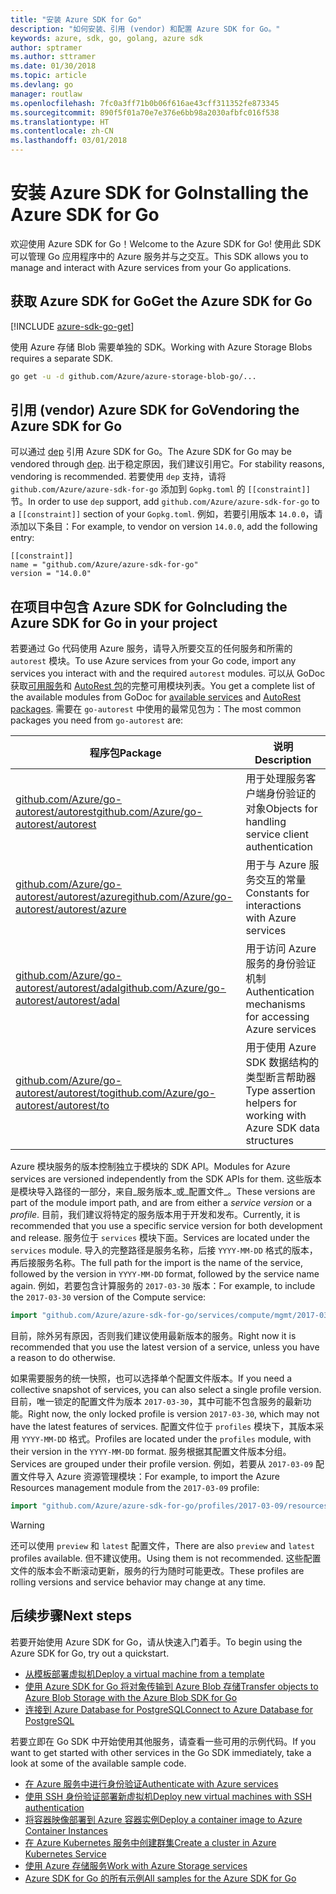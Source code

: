 ```yaml
---
title: "安装 Azure SDK for Go"
description: "如何安装、引用 (vendor) 和配置 Azure SDK for Go。"
keywords: azure, sdk, go, golang, azure sdk
author: sptramer
ms.author: sttramer
ms.date: 01/30/2018
ms.topic: article
ms.devlang: go
manager: routlaw
ms.openlocfilehash: 7fc0a3ff71b0b06f616ae43cff311352fe873345
ms.sourcegitcommit: 890f5f01a70e7e376e6bb98a2030afbfc016f538
ms.translationtype: HT
ms.contentlocale: zh-CN
ms.lasthandoff: 03/01/2018
---
```

# <a name="installing-the-azure-sdk-for-go"></a><span data-ttu-id="1de21-104">安装 Azure SDK for Go</span><span class="sxs-lookup"><span data-stu-id="1de21-104">Installing the Azure SDK for Go</span></span>

<span data-ttu-id="1de21-105">欢迎使用 Azure SDK for Go！</span><span class="sxs-lookup"><span data-stu-id="1de21-105">Welcome to the Azure SDK for Go!</span></span> <span data-ttu-id="1de21-106">使用此 SDK 可以管理 Go 应用程序中的 Azure 服务并与之交互。</span><span class="sxs-lookup"><span data-stu-id="1de21-106">This SDK allows you to manage and interact with Azure services from your Go applications.</span></span>

## <a name="get-the-azure-sdk-for-go"></a><span data-ttu-id="1de21-107">获取 Azure SDK for Go</span><span class="sxs-lookup"><span data-stu-id="1de21-107">Get the Azure SDK for Go</span></span>

[!INCLUDE [azure-sdk-go-get](includes/azure-sdk-go-get.md)]

<span data-ttu-id="1de21-108">使用 Azure 存储 Blob 需要单独的 SDK。</span><span class="sxs-lookup"><span data-stu-id="1de21-108">Working with Azure Storage Blobs requires a separate SDK.</span></span>

```bash
go get -u -d github.com/Azure/azure-storage-blob-go/...
```

## <a name="vendoring-the-azure-sdk-for-go"></a><span data-ttu-id="1de21-109">引用 (vendor) Azure SDK for Go</span><span class="sxs-lookup"><span data-stu-id="1de21-109">Vendoring the Azure SDK for Go</span></span>

<span data-ttu-id="1de21-110">可以通过 [dep](https://github.com/golang/dep) 引用 Azure SDK for Go。</span><span class="sxs-lookup"><span data-stu-id="1de21-110">The Azure SDK for Go may be vendored through [dep](https://github.com/golang/dep).</span></span> <span data-ttu-id="1de21-111">出于稳定原因，我们建议引用它。</span><span class="sxs-lookup"><span data-stu-id="1de21-111">For stability reasons, vendoring is recommended.</span></span> <span data-ttu-id="1de21-112">若要使用 `dep` 支持，请将 `github.com/Azure/azure-sdk-for-go` 添加到 `Gopkg.toml` 的 `[[constraint]]` 节。</span><span class="sxs-lookup"><span data-stu-id="1de21-112">In order to use `dep` support, add `github.com/Azure/azure-sdk-for-go` to a `[[constraint]]` section of your `Gopkg.toml`.</span></span> <span data-ttu-id="1de21-113">例如，若要引用版本 `14.0.0`，请添加以下条目：</span><span class="sxs-lookup"><span data-stu-id="1de21-113">For example, to vendor on version `14.0.0`, add the following entry:</span></span>

```
[[constraint]]
name = "github.com/Azure/azure-sdk-for-go"
version = "14.0.0"
```

## <a name="including-the-azure-sdk-for-go-in-your-project"></a><span data-ttu-id="1de21-114">在项目中包含 Azure SDK for Go</span><span class="sxs-lookup"><span data-stu-id="1de21-114">Including the Azure SDK for Go in your project</span></span>

<span data-ttu-id="1de21-115">若要通过 Go 代码使用 Azure 服务，请导入所要交互的任何服务和所需的 `autorest` 模块。</span><span class="sxs-lookup"><span data-stu-id="1de21-115">To use Azure services from your Go code, import any services you interact with and the required `autorest` modules.</span></span>
<span data-ttu-id="1de21-116">可以从 GoDoc 获取[可用服务](https://godoc.org/github.com/Azure/azure-sdk-for-go)和 [AutoRest 包](https://godoc.org/github.com/Azure/go-autorest)的完整可用模块列表。</span><span class="sxs-lookup"><span data-stu-id="1de21-116">You get a complete list of the available modules from GoDoc for [available services](https://godoc.org/github.com/Azure/azure-sdk-for-go) and [AutoRest packages](https://godoc.org/github.com/Azure/go-autorest).</span></span> <span data-ttu-id="1de21-117">需要在 `go-autorest` 中使用的最常见包为：</span><span class="sxs-lookup"><span data-stu-id="1de21-117">The most common packages you need from `go-autorest` are:</span></span>

| <span data-ttu-id="1de21-118">程序包</span><span class="sxs-lookup"><span data-stu-id="1de21-118">Package</span></span> | <span data-ttu-id="1de21-119">说明</span><span class="sxs-lookup"><span data-stu-id="1de21-119">Description</span></span> |
|---------|-------------|
| <span data-ttu-id="1de21-120">[github.com/Azure/go-autorest/autorest][autorest]</span><span class="sxs-lookup"><span data-stu-id="1de21-120">[github.com/Azure/go-autorest/autorest][autorest]</span></span> | <span data-ttu-id="1de21-121">用于处理服务客户端身份验证的对象</span><span class="sxs-lookup"><span data-stu-id="1de21-121">Objects for handling service client authentication</span></span> |
| <span data-ttu-id="1de21-122">[github.com/Azure/go-autorest/autorest/azure][autorest/azure]</span><span class="sxs-lookup"><span data-stu-id="1de21-122">[github.com/Azure/go-autorest/autorest/azure][autorest/azure]</span></span> | <span data-ttu-id="1de21-123">用于与 Azure 服务交互的常量</span><span class="sxs-lookup"><span data-stu-id="1de21-123">Constants for interactions with Azure services</span></span> |
| <span data-ttu-id="1de21-124">[github.com/Azure/go-autorest/autorest/adal][autorest/adal]</span><span class="sxs-lookup"><span data-stu-id="1de21-124">[github.com/Azure/go-autorest/autorest/adal][autorest/adal]</span></span> | <span data-ttu-id="1de21-125">用于访问 Azure 服务的身份验证机制</span><span class="sxs-lookup"><span data-stu-id="1de21-125">Authentication mechanisms for accessing Azure services</span></span> |
| <span data-ttu-id="1de21-126">[github.com/Azure/go-autorest/autorest/to][autorest/to]</span><span class="sxs-lookup"><span data-stu-id="1de21-126">[github.com/Azure/go-autorest/autorest/to][autorest/to]</span></span> | <span data-ttu-id="1de21-127">用于使用 Azure SDK 数据结构的类型断言帮助器</span><span class="sxs-lookup"><span data-stu-id="1de21-127">Type assertion helpers for working with Azure SDK data structures</span></span> |

[autorest]: https://godoc.org/github.com/Azure/go-autorest/autorest
[autorest/azure]: https://godoc.org/github.com/Azure/go-autorest/autorest/azure
[autorest/adal]: https://godoc.org/github.com/Azure/go-autorest/autorest/adal
[autorest/to]: https://godoc.org/github.com/Azure/go-autorest/autorest/to

<span data-ttu-id="1de21-128">Azure 模块服务的版本控制独立于模块的 SDK API。</span><span class="sxs-lookup"><span data-stu-id="1de21-128">Modules for Azure services are versioned independently from the SDK APIs for them.</span></span> <span data-ttu-id="1de21-129">这些版本是模块导入路径的一部分，来自_服务版本_或_配置文件_。</span><span class="sxs-lookup"><span data-stu-id="1de21-129">These versions are part of the module import path, and are from either a _service version_ or a _profile_.</span></span> <span data-ttu-id="1de21-130">目前，我们建议将特定的服务版本用于开发和发布。</span><span class="sxs-lookup"><span data-stu-id="1de21-130">Currently, it is recommended that you use a specific service version for both development and release.</span></span> <span data-ttu-id="1de21-131">服务位于 `services` 模块下面。</span><span class="sxs-lookup"><span data-stu-id="1de21-131">Services are located under the `services` module.</span></span> <span data-ttu-id="1de21-132">导入的完整路径是服务名称，后接 `YYYY-MM-DD` 格式的版本，再后接服务名称。</span><span class="sxs-lookup"><span data-stu-id="1de21-132">The full path for the import is the name of the service, followed by the version in `YYYY-MM-DD` format, followed by the service name again.</span></span> <span data-ttu-id="1de21-133">例如，若要包含计算服务的 `2017-03-30` 版本：</span><span class="sxs-lookup"><span data-stu-id="1de21-133">For example, to include the `2017-03-30` version of the Compute service:</span></span>

```go
import "github.com/Azure/azure-sdk-for-go/services/compute/mgmt/2017-03-30/compute"
```

<span data-ttu-id="1de21-134">目前，除外另有原因，否则我们建议使用最新版本的服务。</span><span class="sxs-lookup"><span data-stu-id="1de21-134">Right now it is recommended that you use the latest version of a service, unless you have a reason to do otherwise.</span></span>

<span data-ttu-id="1de21-135">如果需要服务的统一快照，也可以选择单个配置文件版本。</span><span class="sxs-lookup"><span data-stu-id="1de21-135">If you need a collective snapshot of services, you can also select a single profile version.</span></span> <span data-ttu-id="1de21-136">目前，唯一锁定的配置文件为版本 `2017-03-30`，其中可能不包含服务的最新功能。</span><span class="sxs-lookup"><span data-stu-id="1de21-136">Right now, the only locked profile is version `2017-03-30`, which may not have the latest features of services.</span></span> <span data-ttu-id="1de21-137">配置文件位于 `profiles` 模块下，其版本采用 `YYYY-MM-DD` 格式。</span><span class="sxs-lookup"><span data-stu-id="1de21-137">Profiles are located under the `profiles` module, with their version in the `YYYY-MM-DD` format.</span></span> <span data-ttu-id="1de21-138">服务根据其配置文件版本分组。</span><span class="sxs-lookup"><span data-stu-id="1de21-138">Services are grouped under their profile version.</span></span> <span data-ttu-id="1de21-139">例如，若要从 `2017-03-09` 配置文件导入 Azure 资源管理模块：</span><span class="sxs-lookup"><span data-stu-id="1de21-139">For example, to import the Azure Resources management module from the `2017-03-09` profile:</span></span>

```go
import "github.com/Azure/azure-sdk-for-go/profiles/2017-03-09/resources/mgmt/resources"
```

> [!WARNING]
> <span data-ttu-id="1de21-140">还可以使用 `preview` 和 `latest` 配置文件，</span><span class="sxs-lookup"><span data-stu-id="1de21-140">There are also `preview` and `latest` profiles available.</span></span> <span data-ttu-id="1de21-141">但不建议使用。</span><span class="sxs-lookup"><span data-stu-id="1de21-141">Using them is not recommended.</span></span> <span data-ttu-id="1de21-142">这些配置文件的版本会不断滚动更新，服务的行为随时可能更改。</span><span class="sxs-lookup"><span data-stu-id="1de21-142">These profiles are rolling versions and service behavior may change at any time.</span></span>

## <a name="next-steps"></a><span data-ttu-id="1de21-143">后续步骤</span><span class="sxs-lookup"><span data-stu-id="1de21-143">Next steps</span></span>

<span data-ttu-id="1de21-144">若要开始使用 Azure SDK for Go，请从快速入门着手。</span><span class="sxs-lookup"><span data-stu-id="1de21-144">To begin using the Azure SDK for Go, try out a quickstart.</span></span>

* [<span data-ttu-id="1de21-145">从模板部署虚拟机</span><span class="sxs-lookup"><span data-stu-id="1de21-145">Deploy a virtual machine from a template</span></span>](azure-sdk-go-qs-vm.md)
* [<span data-ttu-id="1de21-146">使用 Azure SDK for Go 将对象传输到 Azure Blob 存储</span><span class="sxs-lookup"><span data-stu-id="1de21-146">Transfer objects to Azure Blob Storage with the Azure Blob SDK for Go</span></span>](/azure/storage/blobs/storage-quickstart-blobs-go?toc=%2fgo%2fazure%2ftoc.json)
* [<span data-ttu-id="1de21-147">连接到 Azure Database for PostgreSQL</span><span class="sxs-lookup"><span data-stu-id="1de21-147">Connect to Azure Database for PostgreSQL</span></span>](/azure/postgresql/connect-go?toc=%2fgo%2fazure%2ftoc.json)

<span data-ttu-id="1de21-148">若要立即在 Go SDK 中开始使用其他服务，请查看一些可用的示例代码。</span><span class="sxs-lookup"><span data-stu-id="1de21-148">If you want to get started with other services in the Go SDK immediately, take a look at some of the available sample code.</span></span>

* [<span data-ttu-id="1de21-149">在 Azure 服务中进行身份验证</span><span class="sxs-lookup"><span data-stu-id="1de21-149">Authenticate with Azure services</span></span>](https://github.com/Azure-Samples/azure-sdk-for-go-samples/tree/master/iam)
* [<span data-ttu-id="1de21-150">使用 SSH 身份验证部署新虚拟机</span><span class="sxs-lookup"><span data-stu-id="1de21-150">Deploy new virtual machines with SSH authentication</span></span>](https://github.com/Azure-Samples/azure-sdk-for-go-samples/tree/master/compute)
* [<span data-ttu-id="1de21-151">将容器映像部署到 Azure 容器实例</span><span class="sxs-lookup"><span data-stu-id="1de21-151">Deploy a container image to Azure Container Instances</span></span>](https://github.com/Azure-Samples/azure-sdk-for-go-samples/tree/master/containerinstance)
* [<span data-ttu-id="1de21-152">在 Azure Kubernetes 服务中创建群集</span><span class="sxs-lookup"><span data-stu-id="1de21-152">Create a cluster in Azure Kubernetes Service</span></span>](https://github.com/Azure-Samples/azure-sdk-for-go-samples/tree/master/containerservice)
* [<span data-ttu-id="1de21-153">使用 Azure 存储服务</span><span class="sxs-lookup"><span data-stu-id="1de21-153">Work with Azure Storage services</span></span>](https://github.com/Azure-Samples/azure-sdk-for-go-samples/tree/master/storage)
* [<span data-ttu-id="1de21-154">Azure SDK for Go 的所有示例</span><span class="sxs-lookup"><span data-stu-id="1de21-154">All samples for the Azure SDK for Go</span></span>](https://github.com/azure-samples/azure-sdk-for-go-samples)
